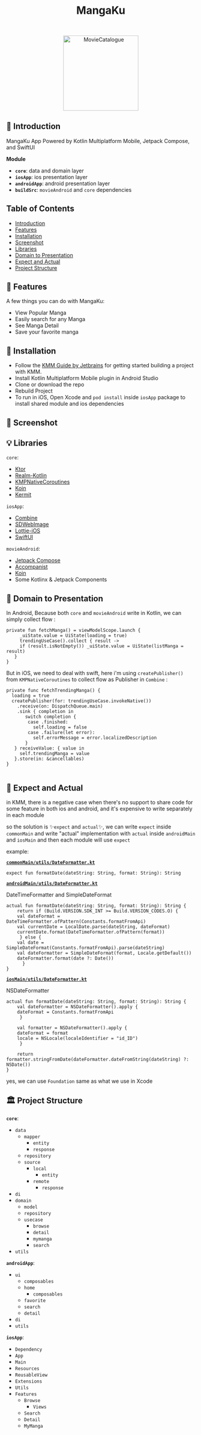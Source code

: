 <h1 align="center"> MangaKu</h1> <br>
<p align="center">
  <a href="https://gitpoint.co/">
    <img alt="MovieCatalogue" title="MovieCatalogue" src="https://external-content.duckduckgo.com/iu/?u=https%3A%2F%2Fapptractor.ru%2Fwp-content%2Fuploads%2F2020%2F09%2Fkotlin-main.png&f=1&nofb=1" width="200">
  </a>
</p>

## <a name="introduction"></a> 🤖 Introduction

MangaKu App Powered by Kotlin Multiplatform Mobile, Jetpack Compose, and SwiftUI

**Module**

* **`core`**: data and domain layer
* **`iosApp`**: ios presentation layer
* **`androidApp`**: android presentation layer
* **`buildSrc`**: `movieAndroid` and `core` dependencies

## Table of Contents

- [Introduction](#introduction)
- [Features](#features)
- [Installation](#installation)
- [Screenshot](#screenshot)
- [Libraries](#libraries)
- [Domain to Presentation](#domain-to-presentation)
- [Expect and Actual](#expect-actual)
- [Project Structure](#project-structure)

## <a name="features"></a> 🦾 Features

A few things you can do with MangaKu:

* View Popular Manga
* Easily search for any Manga
* See Manga Detail
* Save your favorite manga

## <a name="installation"></a> 🚗 Installation

- Follow the [KMM Guide by Jetbrains](https://kotlinlang.org/docs/kmm-overview.html) for getting started building a project with KMM.
- Install Kotlin Multiplatform Mobile plugin in Android Studio
- Clone or download the repo
- Rebuild Project
- To run in iOS, Open Xcode and `pod install` inside `iosApp` package to install shared module and ios dependencies

<!-- **Development Keys**: The `apiKey` in [`utils/Constants.kt`](https://code.nbs.dev/nbs-mobile/kmm-movie-db/-/blob/main/core/src/commonMain/kotlin/com/uwaisalqadri/moviecatalogue/utils/Constants.kt) are generated from [TMDB](https://www.themoviedb.org/), generate your own in [themoviedb.org/settings/api](https://www.themoviedb.org/settings/api). -->

## <a name="screenshot"></a> 📸 Screenshot

<!-- <p align="center">
  <img src = "https://i.ibb.co/K0fPv1s/Screen-Shot-2021-10-04-at-13-56-33.png" width=400>
</p> -->

## <a name="libraries"></a> 💡 Libraries

`core`:
* [Ktor](https://github.com/ktorio/ktor)
* [Realm-Kotlin](https://github.com/realm/realm-kotlin)
* [KMPNativeCoroutines](https://github.com/rickclephas/KMP-NativeCoroutines)
* [Koin](https://github.com/InsertKoinIO/koin)
* [Kermit](https://github.com/touchlab/Kermit)

`iosApp`:
* [Combine](https://developer.apple.com/documentation/combine)
* [SDWebImage](https://github.com/SDWebImage/SDWebImage)
* [Lottie-iOS](https://github.com/airbnb/lottie-ios)
* [SwiftUI](https://developer.apple.com/documentation/swiftui)

`movieAndroid`:
* [Jetpack Compose](https://developer.android.com/jetpack/compose)
* [Accompanist](https://github.com/google/accompanist)
* [Koin](https://github.com/InsertKoinIO/koin)
* Some Kotlinx & Jetpack Components

## <a name="domain-to-presentation"></a> 💨 Domain to Presentation
In Android, Because both `core` and `movieAndroid` write in Kotlin, we can simply collect flow :
```
private fun fetchManga() = viewModelScope.launch {
     _uiState.value = UiState(loading = true)
     trendingUseCase().collect { result ->
     if (result.isNotEmpty()) _uiState.value = UiState(listManga = result)    
   }
}

```

But in iOS, we need to deal with swift, here i'm using `createPublisher()` from `KMPNativeCoroutines` to collect flow as Publisher in `Combine` :

```
private func fetchTrendingManga() {
  loading = true
  createPublisher(for: trendingUseCase.invokeNative())
    .receive(on: DispatchQueue.main)
    .sink { completion in
       switch completion {
        case .finished:
          self.loading = false
        case .failure(let error):
          self.errorMessage = error.localizedDescription
       }
   } receiveValue: { value in
     self.trendingManga = value
   }.store(in: &cancellables)
}


```
## <a name="expect-actual"></a> 🚀 Expect and Actual
in KMM, there is a negative case when there's no support to share code for some feature in both ios and android, and it's expensive to write separately in each module

so the solution is ✨`expect` and `actual`✨, we can write `expect` inside `commonMain` and write "actual" implementation with `actual` inside `androidMain` and `iosMain`
and then each module will use `expect`

example:

[**`commonMain/utils/DateFormatter.kt`**](https://code.nbs.dev/nbs-mobile/kmm-movie-db/-/blob/main/core/src/commonMain/kotlin/com/uwaisalqadri/moviecatalogue/utils/DateFormatter.kt)
```
expect fun formatDate(dateString: String, format: String): String
```

[**`androidMain/utils/DateFormatter.kt`**](https://code.nbs.dev/nbs-mobile/kmm-movie-db/-/blob/main/core/src/androidMain/kotlin/com/uwaisalqadri/moviecatalogue/utils/DateFormatter.kt)

DateTimeFormatter and SimpleDateFormat
```
actual fun formatDate(dateString: String, format: String): String {
    return if (Build.VERSION.SDK_INT >= Build.VERSION_CODES.O) {
	val dateFormat = DateTimeFormatter.ofPattern(Constants.formatFromApi)
	val currentDate = LocalDate.parse(dateString, dateFormat)
	currentDate.format(DateTimeFormatter.ofPattern(format))
     } else {
	val date = SimpleDateFormat(Constants.formatFromApi).parse(dateString)
	val dateFormatter = SimpleDateFormat(format, Locale.getDefault())
	dateFormatter.format(date ?: Date())
      }
}

```

[**`iosMain/utils/DateFormatter.kt`**](https://code.nbs.dev/nbs-mobile/kmm-movie-db/-/blob/main/core/src/iosMain/kotlin/com/uwaisalqadri/moviecatalogue/utils/DateFormatter.kt)

NSDateFormatter

```
actual fun formatDate(dateString: String, format: String): String {
    val dateFormatter = NSDateFormatter().apply {
	dateFormat = Constants.formatFromApi
     }

    val formatter = NSDateFormatter().apply {
	dateFormat = format
	locale = NSLocale(localeIdentifier = "id_ID")
     }

    return formatter.stringFromDate(dateFormatter.dateFromString(dateString) ?: NSDate())
}

```
yes, we can use `Foundation` same as what we use in Xcode

## <a name="project-structure"></a> 🏛 Project Structure
**`core`**:

* `data`
  - `mapper`
    - `entity`
    - `response`
  - `repository`
  - `source`
    - `local`
    	- `entity`
    - `remote`
      - `response`
* `di`
* `domain`
  - `model`
  - `repository`
  - `usecase`
    - `browse`
    - `detail`
    - `mymanga`
    - `search` 
* `utils`

**`androidApp`**:
 - `ui`
    - `composables`
    - `home`
      - `composables`
    - `favorite`
    - `search`
    - `detail` 
- `di`
- `utils`

**`iosApp`**: 
 - `Dependency`
 - `App`
 - `Main`
 - `Resources`
 - `ReusableView`
 - `Extensions`
 - `Utils`
 - `Features`
    - `Browse`
        - `Views`
    - `Search`
    - `Detail`
    - `MyManga`
